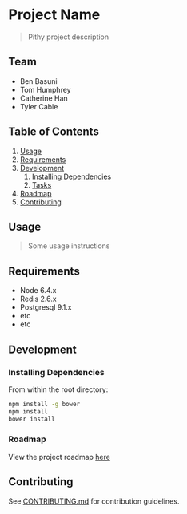 # Project Name

> Pithy project description

## Team

  - Ben Basuni
  - Tom Humphrey
  - Catherine Han
  - Tyler Cable

## Table of Contents

1. [Usage](#Usage)
1. [Requirements](#requirements)
1. [Development](#development)
    1. [Installing Dependencies](#installing-dependencies)
    1. [Tasks](#tasks)
1. [Roadmap](#roadmap)
1. [Contributing](#contributing)

## Usage

> Some usage instructions

## Requirements

- Node 6.4.x
- Redis 2.6.x
- Postgresql 9.1.x
- etc
- etc

## Development

### Installing Dependencies

From within the root directory:

```sh
npm install -g bower
npm install
bower install
```

### Roadmap

View the project roadmap [here](http://bit.ly/2CL44MR)


## Contributing

See [CONTRIBUTING.md](CONTRIBUTING.md) for contribution guidelines.
